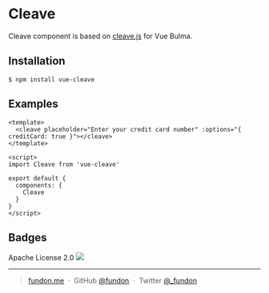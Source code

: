 # Cleave

Cleave component is based on [cleave.js](https://github.com/nosir/cleave.js) for Vue Bulma.

## Installation

```
$ npm install vue-cleave
```

## Examples

```vue
<template>
  <cleave placeholder="Enter your credit card number" :options="{ creditCard: true }"></cleave>
</template>

<script>
import Cleave from 'vue-cleave'

export default {
  components: {
    Cleave
  }
}
</script>
```

## Badges

Apache License 2.0
![](https://img.shields.io/badge/status-stable-green.svg)

---

> [fundon.me](https://fundun.me) &nbsp;&middot;&nbsp;
> GitHub [@fundon](https://github.com/fundon) &nbsp;&middot;&nbsp;
> Twitter [@_fundon](https://twitter.com/_fundon)

